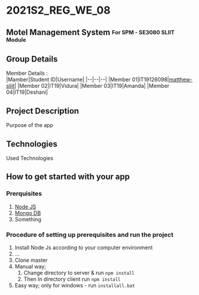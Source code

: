 # 2021S2_REG_WE_08  
## Motel Management System <sub><sup>For SPM - SE3080 SLIIT Module</sup></sub>  
## Group Details
Member Details :  
|Mamber|Student ID|Username|
|--|--|--|
|Member 01|IT19126098|[matthew-sliit](https://github.com/matthew-sliit)|
|Member 02|IT19|Vidura|
|Member 03|IT19|Amanda|
|Member 04|IT19|Deshani|
<h2>Project Description</h2>  
Purpose of the app   
<h2>Technologies</h2>
Used Technologies 
<h2>How to get started with your app</h2>  

<h3>Prerquisites</h3>  

  1. [Node JS](https://nodejs.org/en/) 
  2. [Mongo DB](https://www.mongodb.com/try/download/community)
  3. Something  
  
<h3>Procedure of setting up prerequisites and run the project</h3>  

  1. Install Node Js according to your computer environment
  2. ...
  3. Clone master  
  4. Manual way;
      1. Change directory to server & run `npm install`
      2. Then In directory client run `npm install`
  5. Easy way; only for windows - run `installall.bat` 
